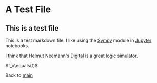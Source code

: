 # A Test File 
## This is a test file
This is a test markdown file.
I like using the [Sympy](http://www.sympy.org) module in [Jupyter](http://www.jupyter.org) notebooks.

I think that Helmut Neemann's [Digital](https://github.com/hneemann/Digital) is a great logic simulator.

$f_x\equals(f)$

Back to [main](main)
